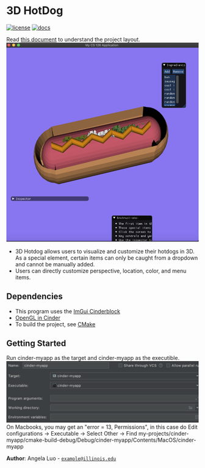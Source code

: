 # 3D HotDog

[![license](https://img.shields.io/badge/license-MIT-green)](LICENSE)
[![docs](https://img.shields.io/badge/docs-yes-brightgreen)](docs/README.md)

Read [this document](https://cliutils.gitlab.io/modern-cmake/chapters/basics/structure.html) to understand the project
layout.
![Hotdog Example](/images/hotdog.png)
-  3D Hotdog allows users to visualize and customize their hotdogs in 3D. As a special element, certain items can only be caught from a dropdown and cannot be manually added. 
-  Users can directly customize perspective, location, color, and menu items. 

## Dependencies
-  This program uses the [ImGui Cinderblock](https://github.com/simongeilfus/Cinder-ImGui)
-  [OpenGL in Cinder](https://libcinder.org/docs/guides/opengl/index.html)
- To build the project, see [CMake](https://cmake.org/download/)


## Getting Started
Run cinder-myapp as the target and cinder-myapp as the executible. 
![View on CLion](/images/cinder-myapp.png)
On Macbooks, you may get an "error = 13, Permissions", in this case do 
Edit configurations -> Executable -> Select Other -> Find my-projects/cinder-myapp/cmake-build-debug/Debug/cinder-myapp/Contents/MacOS/cinder-myapp


**Author**: Angela Luo - [`example@illinois.edu`](mailto:angelal6@illinois.edu)
